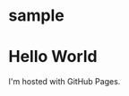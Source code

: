 # sample
<!DOCTYPE html>
<html>
<body>
<h1>Hello World</h1>
<p>I'm hosted with GitHub Pages.</p>
</body>
</html>